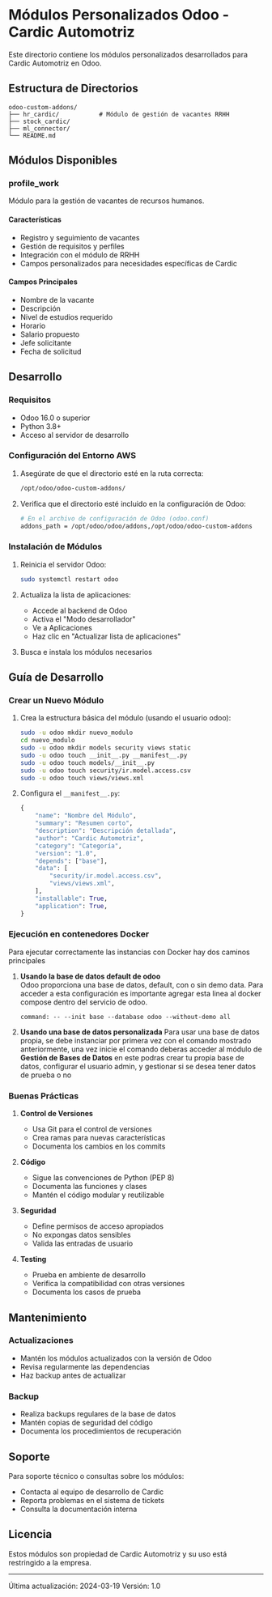 # Módulos Personalizados Odoo - Cardic Automotriz

Este directorio contiene los módulos personalizados desarrollados para Cardic Automotriz en Odoo.

## Estructura de Directorios

```
odoo-custom-addons/
├── hr_cardic/           # Módulo de gestión de vacantes RRHH
├── stock_cardic/  
├── ml_connector/
└── README.md
```

## Módulos Disponibles

### profile_work
Módulo para la gestión de vacantes de recursos humanos.

#### Características
- Registro y seguimiento de vacantes
- Gestión de requisitos y perfiles
- Integración con el módulo de RRHH
- Campos personalizados para necesidades específicas de Cardic

#### Campos Principales
- Nombre de la vacante
- Descripción
- Nivel de estudios requerido
- Horario
- Salario propuesto
- Jefe solicitante
- Fecha de solicitud

## Desarrollo

### Requisitos
- Odoo 16.0 o superior
- Python 3.8+
- Acceso al servidor de desarrollo

### Configuración del Entorno AWS

1. Asegúrate de que el directorio esté en la ruta correcta:
   ```bash
   /opt/odoo/odoo-custom-addons/
   ```

2. Verifica que el directorio esté incluido en la configuración de Odoo:
   ```bash
   # En el archivo de configuración de Odoo (odoo.conf)
   addons_path = /opt/odoo/odoo/addons,/opt/odoo/odoo-custom-addons
   ```

### Instalación de Módulos

1. Reinicia el servidor Odoo:
   ```bash
   sudo systemctl restart odoo
   ```

2. Actualiza la lista de aplicaciones:
   - Accede al backend de Odoo
   - Activa el "Modo desarrollador"
   - Ve a Aplicaciones
   - Haz clic en "Actualizar lista de aplicaciones"

3. Busca e instala los módulos necesarios

## Guía de Desarrollo

### Crear un Nuevo Módulo

1. Crea la estructura básica del módulo (usando el usuario odoo):
   ```bash
   sudo -u odoo mkdir nuevo_modulo
   cd nuevo_modulo
   sudo -u odoo mkdir models security views static
   sudo -u odoo touch __init__.py __manifest__.py
   sudo -u odoo touch models/__init__.py
   sudo -u odoo touch security/ir.model.access.csv
   sudo -u odoo touch views/views.xml
   ```

2. Configura el `__manifest__.py`:
   ```python
   {
       "name": "Nombre del Módulo",
       "summary": "Resumen corto",
       "description": "Descripción detallada",
       "author": "Cardic Automotriz",
       "category": "Categoría",
       "version": "1.0",
       "depends": ["base"],
       "data": [
           "security/ir.model.access.csv",
           "views/views.xml",
       ],
       "installable": True,
       "application": True,
   }
   ```
### Ejecución en contenedores Docker

Para ejecutar correctamente las instancias con Docker hay dos caminos principales

1. **Usando la base de datos default de odoo**  
   Odoo proporciona una base de datos, default, con o sin demo data.
   Para acceder a esta configuración es importante agregar esta linea al docker compose
   dentro del servicio de odoo.

   ```
   command: -- --init base --database odoo --without-demo all
   ```

2. **Usando una base de datos personalizada**
   Para usar una base de datos propia, se debe instanciar por primera vez con el comando mostrado anteriormente,
   una vez inicie el comando deberas acceder al módulo de **Gestión de Bases de Datos** en este podras crear tu
   propia base de datos, configurar el usuario admin, y gestionar si se desea tener datos de prueba o no

### Buenas Prácticas

1. **Control de Versiones**
   - Usa Git para el control de versiones
   - Crea ramas para nuevas características
   - Documenta los cambios en los commits

2. **Código**
   - Sigue las convenciones de Python (PEP 8)
   - Documenta las funciones y clases
   - Mantén el código modular y reutilizable

3. **Seguridad**
   - Define permisos de acceso apropiados
   - No expongas datos sensibles
   - Valida las entradas de usuario

4. **Testing**
   - Prueba en ambiente de desarrollo
   - Verifica la compatibilidad con otras versiones
   - Documenta los casos de prueba

## Mantenimiento

### Actualizaciones
- Mantén los módulos actualizados con la versión de Odoo
- Revisa regularmente las dependencias
- Haz backup antes de actualizar

### Backup
- Realiza backups regulares de la base de datos
- Mantén copias de seguridad del código
- Documenta los procedimientos de recuperación

## Soporte

Para soporte técnico o consultas sobre los módulos:
- Contacta al equipo de desarrollo de Cardic
- Reporta problemas en el sistema de tickets
- Consulta la documentación interna

## Licencia

Estos módulos son propiedad de Cardic Automotriz y su uso está restringido a la empresa.

---

Última actualización: 2024-03-19
Versión: 1.0
